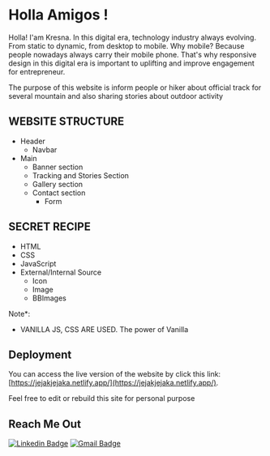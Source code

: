 <h1 align="left">Holla Amigos !</h1>

Holla!
I'am Kresna. In this digital era, technology industry always evolving. From static to dynamic, from desktop to mobile. Why mobile?
Because people nowadays always carry their mobile phone. That's why responsive design in this digital era is important to uplifting and improve engagement for entrepreneur. 

The purpose of this website is inform people or hiker about official track for several mountain and also sharing stories about outdoor activity

## WEBSITE STRUCTURE

- Header
  - Navbar
- Main
  - Banner section
  - Tracking and Stories Section
  - Gallery section
  - Contact section
    - Form

## SECRET RECIPE
- HTML
- CSS
- JavaScript
- External/Internal Source
  - Icon
  - Image
  - BBImages

Note*: 
- VANILLA JS, CSS ARE USED. The power of Vanilla

## Deployment
You can access the live version of the website by click this link: [https://jejakjejaka.netlify.app/](https://jejakjejaka.netlify.app/).

Feel free to edit or rebuild this site for personal purpose


## Reach Me Out

[![Linkedin Badge](https://img.shields.io/badge/-Ade_Kresna_D-blue?style=flat-square&logo=Linkedin&logoColor=white)](https://www.linkedin.com/in/ade-kresna-dewantara/)
[![Gmail Badge](https://img.shields.io/badge/-kresnafti2013@gmail.com-c14438?style=flat-square&logo=Gmail&logoColor=white)](mailto:kresnafti2013@gmail.com)
